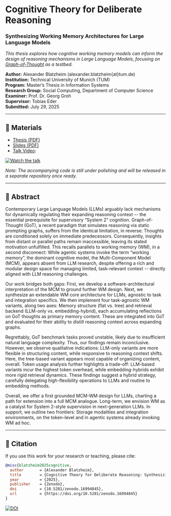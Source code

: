 # Cognitive Theory for Deliberate Reasoning  
### Synthesizing Working Memory Architectures for Large Language Models

*This thesis explores how cognitive working memory models can inform the design of reasoning mechanisms in Large Language Models, focusing on [Graph-of-Thought](https://github.com/spcl/graph-of-thoughts) as a testbed.*

**Author:** Alexander Blatzheim (alexander.blatzheim{at}tum.de)  
**Institution:** Technical University of Munich (TUM)  
**Program:** Master’s Thesis in Information Systems  
**Research Group:** Social Computing, Department of Computer Science  
**Examiner:** Prof. Dr. Georg Groh  
**Supervisor:** Tobias Eder  
**Submitted:** July 29, 2025  

---

## 📄 Materials
- [Thesis (PDF)](thesis.pdf)  
- [Slides (PDF)](slides.pdf)  
- [Talk Video](https://youtu.be/vhpYZmzwbgE):  

[![Watch the talk](https://img.youtube.com/vi/vhpYZmzwbgE/0.jpg)](https://youtu.be/vhpYZmzwbgE)

*Note: The accompanying code is still under polishing and will be released in a separate repository once ready.*  

---

## 📑 Abstract
Contemporary Large Language Models (LLMs) arguably lack mechanisms for dynamically regulating their expanding reasoning context -- the essential prerequisite for supervisory “System 2” cognition. Graph-of-Thought (GoT), a recent paradigm that simulates reasoning via static prompting graphs, suffers from the identical limitation, in reverse: Thoughts are conditioned solely on immediate predecessors. Consequently, insights from distant or parallel paths remain inaccessible, leaving its stated motivation unfulfilled.
This recalls parallels to working memory (WM), in a second disconnect: While agentic systems invoke the term “working memory”, the dominant cognitive model, the Multi-Component Model (MCM), appears absent from LLM research, despite offering a rich and modular design space for managing limited, task-relevant context -- directly aligned with LLM reasoning challenges.

Our work bridges both gaps: First, we develop a software-architectural interpretation of the MCM to ground further WM design. Next, we synthesize an extendable WM core architecture for LLMs, agnostic to task and integration specifics. We then implement four task-agnostic WM variants, along two axes: Memory structure (flat vs. tree) and retrieval backend (LLM-only vs. embedding-hybrid), each accumulating reflections on GoT thoughts as primary memory content. These are integrated into GoT and evaluated for their ability to distill reasoning context across expanding graphs.

Regrettably, GoT benchmark tasks proved unstable, likely due to insufficient natural language complexity. Thus, our findings remain inconclusive. However, we observe qualitative indications: LLM-only variants are more flexible in structuring content, while responsive to reasoning context shifts. Here, the tree-based variant appears most capable of organizing content, overall. Token usage analysis further highlights a trade-off: LLM-based variants incur the highest token overhead, while embedding-hybrids exhibit more rigid retrieval dynamics. These findings suggest a hybrid strategy, carefully delegating high-flexibility operations to LLMs and routine to embedding methods.

Overall, we offer a first grounded MCM-WM design for LLMs, charting a path for extension into a full MCM analogue. Long-term, we envision WM as a catalyst for System 2-style supervision in next-generation LLMs. In support, we outline two frontiers: Storage modalities and integration environments, on the token-level and in agentic systems already invoking WM ad hoc.

---

## 📌 Citation

If you use this work for your research or teaching, please cite:

```bibtex
@misc{blatzheim2025cognitive,
  author       = {Alexander Blatzheim},
  title        = {Cognitive Theory for Deliberate Reasoning: Synthesizing Working Memory Architectures for Large Language Models},
  year         = {2025},
  publisher    = {Zenodo},
  doi          = {10.5281/zenodo.16994845},
  url          = {https://doi.org/10.5281/zenodo.16994845}
}
```

[![DOI](https://zenodo.org/badge/1046852550.svg)](https://doi.org/10.5281/zenodo.16994845)


